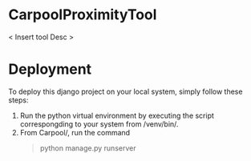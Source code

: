 # CarpoolProximityTool

< Insert tool Desc >

# Deployment
To deploy this django project on your local system, simply follow these steps:
1. Run the python virtual environment by executing the script correspongding to
    your system from /venv/bin/.
2. From Carpool/, run the command
    > python manage.py runserver
